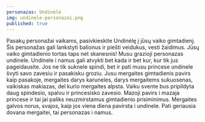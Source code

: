 ```yaml
---
personazas: Undinėlė
img: undinele-personazai.png
published: true
---
```


Pasakų personažai vaikams, pasivkieskite Undinėlę į jūsų vaiko gimtadienį. Šis personažas gali lankstyti balionus ir piešti veidukus, vesti žaidimus. Jūsų vaiko gimtadienio tortas taps net skanesnis! Musu grazioji personazas undinele. Undinele i namus gali atvykti bet kada ir bet kur, kur tik jus pageidausite. Jos ne tik suknele spindi, bet ir pati musu princese undinele švyti savo zavesiu ir pasakisku groziu. Jusu mergaites gimtadienis pavirs kaip pasakoje, mergaites darys karuneles, darys mergaitems sukuosenas, vaikiskas makiazas, del kurio mergaites alpsta. Vaiku svente bus pripildyta daug spindesio, spalvu ir princesisko zavesio. Mazoji pavirs i mazaja princese ir tai jai paliks neuzmirstamus gimtadienio prisiminimus. Mergaites galvos norus, svajos, kaip jos viena diena pavirsta i undinele. Pati geriausia dovana mergaitei, tai personazas i namus.
